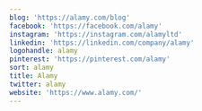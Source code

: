 ```yaml
---
blog: 'https://alamy.com/blog'
facebook: 'https://facebook.com/alamy'
instagram: 'https://instagram.com/alamyltd'
linkedin: 'https://linkedin.com/company/alamy'
logohandle: alamy
pinterest: 'https://pinterest.com/alamy'
sort: alamy
title: Alamy
twitter: alamy
website: 'https://www.alamy.com/'
---
```

